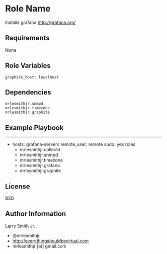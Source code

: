 Role Name
=========

Installs grafana http://grafana.org/

Requirements
------------

None

Role Variables
--------------

````
graphite_host: localhost
````

Dependencies
------------

````
mrlesmithjr.snmpd
mrlesmithjr.timezone
mrlesmithjr.graphite
````

Example Playbook
----------------

---
- hosts: grafana-servers
  remote_user: remote
  sudo: yes
  roles:
    - mrlesmithjr.collectd
    - mrlesmithjr.snmpd
    - mrlesmithjr.timezone
    - mrlesmithjr.grafana
    - mrlesmithjr.graphite

License
-------

BSD

Author Information
------------------

Larry Smith Jr.
- @mrlesmithjr
- http://everythingshouldbevirtual.com
- mrlesmithjr [at] gmail.com
